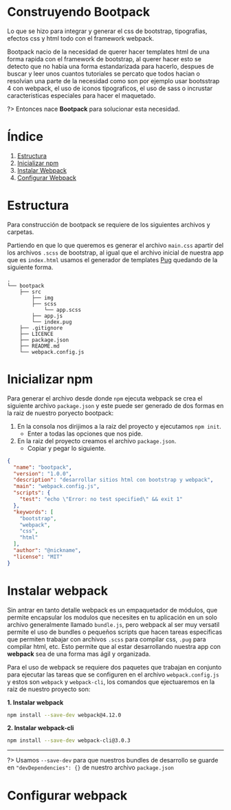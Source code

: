 # Construyendo Bootpack

Lo que se hizo para integrar y generar el css de bootstrap, tipografias, efectos css y html todo con el framework webpack.

Bootpack nacio de la necesidad de querer hacer templates html de una forma rapida con el framework de bootstrap, al querer hacer esto se detecto que no habia una forma estandarizada para hacerlo, despues de buscar y leer unos cuantos tutoriales se percato que todos hacian o resolvian una parte de la necesidad como son por ejemplo usar bootsstrap 4 con webpack, el uso de iconos tipograficos, el uso de sass o incrustar caracteristicas especiales para hacer el maquetado.

?> Entonces nace **Bootpack** para solucionar esta necesidad.

# Índice

1. [Estructura](construyendo?id=estructura)
2. [Inicializar npm](construyendo?id=inicializar-npm)
3. [Instalar Webpack](construyendo?id=instalar-webpack)
4. [Configurar Webpack](construyendo?id=configurar-webpack)


# Estructura

Para construcción de bootpack se requiere de los siguientes archivos y carpetas.

Partiendo en que lo que queremos es generar el archivo `main.css` apartir del los archivos `.scss` de bootstrap, al igual que el archivo inicial de nuestra app que es `index.html` usamos el generador de templates [Pug](https://pugjs.org/) quedando de la siguiente forma.

```text
.
└── bootpack
    ├── src
    	├── img
        ├── scss
        	└── app.scss
        ├── app.js
        └── index.pug
    ├── .gitignore
    ├── LICENCE
    ├── package.json
    ├── README.md
    └── webpack.config.js
```

# Inicializar npm

Para generar el archivo desde donde `npm` ejecuta webpack se crea el siguiente archivo `package.json` y este puede ser generado de dos formas en la raiz de nuestro poryecto bootpack:

1. En la consola nos dirijimos a la raiz del proyecto y ejecutamos `npm init`.
	* Enter a todas las opciones que nos pide.
2. En la raiz del proyecto creamos el archivo `package.json`.
	* Copiar y pegar lo siguiente.

```json
{
  "name": "bootpack",
  "version": "1.0.0",
  "description": "desarrollar sitios html con bootstrap y webpack",
  "main": "webpack.config.js",
  "scripts": {
    "test": "echo \"Error: no test specified\" && exit 1"
  },
  "keywords": [
    "bootstrap",
    "webpack",
    "css",
    "html"
  ],
  "author": "@nickname",
  "license": "MIT"
}

```

# Instalar webpack

Sin antrar en tanto detalle webpack es un empaquetador de módulos, que permite encapsular los modulos que necesites en tu aplicación en un solo archivo generalmente llamado `bundle.js`, pero webpack al ser muy versatil permite el uso de bundles o pequeños scripts que hacen tareas especificas que permiten trabajar con archivos `.scss` para compilar css, `.pug` para compilar html, etc. Esto permite que al estar desarrollando nuestra app con **webpack** sea de una forma mas ágil y organizada.

Para el uso de webpack se requiere dos paquetes que trabajan en conjunto para ejecutar las tareas que se configuren en el archivo `webpack.config.js` y estos son `webpack` y `webpack-cli`, los comandos que ejectuaremos en la raiz de nuestro proyecto son:

**1. Instalar webpack**

```bash
npm install --save-dev webpack@4.12.0
```

**2. Instalar webpack-cli**

```bash
npm install --save-dev webpack-cli@3.0.3
```
___

?> Usamos `--save-dev` para que nuestros bundles de desarrollo se guarde en `"devDependencies": {}` de nuestro archivo `package.json`

# Configurar webpack

